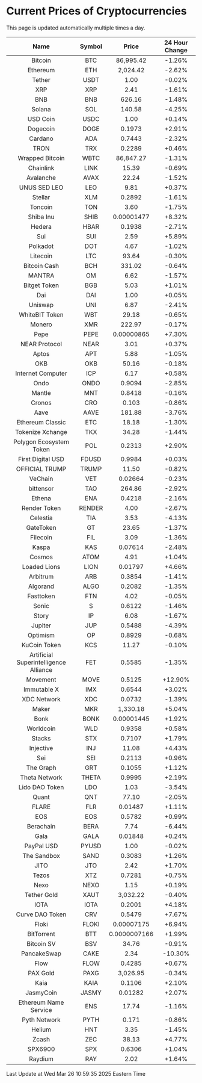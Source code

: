 # Current Prices of Cryptocurrencies
This page is updated automatically multiple times a day.

| Name | Symbol | Price | 24 Hour Change |
| :---: |:---:| :---: | :---: |
| Bitcoin | BTC | 86,995.42 | -1.26% |
| Ethereum | ETH | 2,024.42 | -2.62% |
| Tether | USDT | 1.00 | -0.02% |
| XRP | XRP | 2.41 | -1.61% |
| BNB | BNB | 626.16 | -1.48% |
| Solana | SOL | 140.58 | -4.25% |
| USD Coin | USDC | 1.00 | +0.14% |
| Dogecoin | DOGE | 0.1973 | +2.91% |
| Cardano | ADA | 0.7443 | -2.32% |
| TRON | TRX | 0.2289 | +0.46% |
| Wrapped Bitcoin | WBTC | 86,847.27 | -1.31% |
| Chainlink | LINK | 15.39 | -0.69% |
| Avalanche | AVAX | 22.24 | -1.52% |
| UNUS SED LEO | LEO | 9.81 | +0.37% |
| Stellar | XLM | 0.2892 | -1.61% |
| Toncoin | TON | 3.60 | -1.75% |
| Shiba Inu | SHIB | 0.00001477 | +8.32% |
| Hedera | HBAR | 0.1938 | -2.71% |
| Sui | SUI | 2.59 | +5.89% |
| Polkadot | DOT | 4.67 | -1.02% |
| Litecoin | LTC | 93.64 | -0.30% |
| Bitcoin Cash | BCH | 331.02 | -0.64% |
| MANTRA | OM | 6.62 | -1.57% |
| Bitget Token | BGB | 5.03 | +1.01% |
| Dai | DAI | 1.00 | +0.05% |
| Uniswap | UNI | 6.87 | -2.41% |
| WhiteBIT Token | WBT | 29.18 | -0.65% |
| Monero | XMR | 222.97 | -0.17% |
| Pepe | PEPE | 0.00000865 | +7.30% |
| NEAR Protocol | NEAR | 3.01 | +0.37% |
| Aptos | APT | 5.88 | -1.05% |
| OKB | OKB | 50.16 | -0.18% |
| Internet Computer | ICP | 6.17 | +0.58% |
| Ondo | ONDO | 0.9094 | -2.85% |
| Mantle | MNT | 0.8418 | -0.16% |
| Cronos | CRO | 0.103 | -0.86% |
| Aave | AAVE | 181.88 | -3.76% |
| Ethereum Classic | ETC | 18.18 | -1.30% |
| Tokenize Xchange | TKX | 34.28 | -1.44% |
| Polygon Ecosystem Token | POL | 0.2313 | +2.90% |
| First Digital USD | FDUSD | 0.9984 | +0.03% |
| OFFICIAL TRUMP | TRUMP | 11.50 | -0.82% |
| VeChain | VET | 0.02664 | -0.23% |
| bittensor | TAO | 264.86 | -2.92% |
| Ethena | ENA | 0.4218 | -2.16% |
| Render Token | RENDER | 4.00 | -2.67% |
| Celestia | TIA | 3.53 | -4.13% |
| GateToken | GT | 23.65 | -1.37% |
| Filecoin | FIL | 3.09 | -1.36% |
| Kaspa | KAS | 0.07614 | -2.48% |
| Cosmos | ATOM | 4.91 | +1.04% |
| Loaded Lions | LION | 0.01797 | +4.66% |
| Arbitrum | ARB | 0.3854 | -1.41% |
| Algorand | ALGO | 0.2082 | -1.35% |
| Fasttoken | FTN | 4.02 | -0.05% |
| Sonic | S | 0.6122 | -1.46% |
| Story | IP | 6.08 | -1.67% |
| Jupiter | JUP | 0.5488 | -4.39% |
| Optimism | OP | 0.8929 | -0.68% |
| KuCoin Token | KCS | 11.27 | -0.10% |
| Artificial Superintelligence Alliance | FET | 0.5585 | -1.35% |
| Movement | MOVE | 0.5125 | +12.90% |
| Immutable X | IMX | 0.6544 | +3.02% |
| XDC Network | XDC | 0.0732 | -1.39% |
| Maker | MKR | 1,330.18 | +5.04% |
| Bonk | BONK | 0.00001445 | +1.92% |
| Worldcoin | WLD | 0.9358 | +0.58% |
| Stacks | STX | 0.7107 | +1.79% |
| Injective | INJ | 11.08 | +4.43% |
| Sei | SEI | 0.2113 | +0.96% |
| The Graph | GRT | 0.1055 | +1.12% |
| Theta Network | THETA | 0.9995 | +2.19% |
| Lido DAO Token | LDO | 1.03 | -3.54% |
| Quant | QNT | 77.10 | -2.05% |
| FLARE | FLR | 0.01487 | +1.11% |
| EOS | EOS | 0.5782 | +0.99% |
| Berachain | BERA | 7.74 | -6.44% |
| Gala | GALA | 0.01848 | +0.24% |
| PayPal USD | PYUSD | 1.00 | -0.02% |
| The Sandbox | SAND | 0.3083 | +1.26% |
| JITO | JTO | 2.42 | +1.70% |
| Tezos | XTZ | 0.7281 | +0.75% |
| Nexo | NEXO | 1.15 | +0.19% |
| Tether Gold | XAUT | 3,032.22 | -0.40% |
| IOTA | IOTA | 0.2001 | +4.18% |
| Curve DAO Token | CRV | 0.5479 | +7.67% |
| Floki | FLOKI | 0.00007175 | +6.94% |
| BitTorrent | BTT | 0.0000007166 | +1.99% |
| Bitcoin SV | BSV | 34.76 | -0.91% |
| PancakeSwap | CAKE | 2.34 | -10.30% |
| Flow | FLOW | 0.4285 | +0.67% |
| PAX Gold | PAXG | 3,026.95 | -0.34% |
| Kaia | KAIA | 0.1106 | +2.10% |
| JasmyCoin | JASMY | 0.01282 | +2.07% |
| Ethereum Name Service | ENS | 17.74 | -1.16% |
| Pyth Network | PYTH | 0.171 | -0.86% |
| Helium | HNT | 3.35 | -1.45% |
| Zcash | ZEC | 38.13 | +4.77% |
| SPX6900 | SPX | 0.6306 | +1.04% |
| Raydium | RAY | 2.02 | +1.64% |

Last Update at Wed Mar 26 10:59:35 2025 Eastern Time